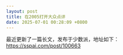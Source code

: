 ```yaml
---
layout: post
title: 在2005打开大众点评
date: 2025-07-01 00:28:09 +0800
---
```

最近更新了一篇长文，发布于少数派，地址如下：
https://sspai.com/post/100663